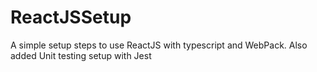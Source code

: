 # ReactJSSetup
A simple setup steps to use ReactJS with typescript and WebPack. Also added Unit testing setup with Jest
